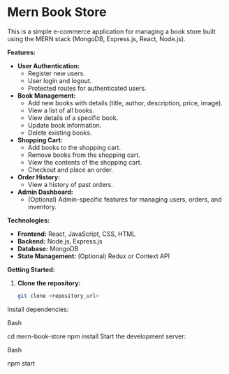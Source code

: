 # Mern Book Store

This is a simple e-commerce application for managing a book store built using the MERN stack (MongoDB, Express.js, React, Node.js).

**Features:**

* **User Authentication:** 
    * Register new users.
    * User login and logout.
    * Protected routes for authenticated users.
* **Book Management:**
    * Add new books with details (title, author, description, price, image).
    * View a list of all books.
    * View details of a specific book.
    * Update book information.
    * Delete existing books.
* **Shopping Cart:**
    * Add books to the shopping cart.
    * Remove books from the shopping cart.
    * View the contents of the shopping cart.
    * Checkout and place an order.
* **Order History:**
    * View a history of past orders.
* **Admin Dashboard:**
    * (Optional) Admin-specific features for managing users, orders, and inventory.

**Technologies:**

* **Frontend:** React, JavaScript, CSS, HTML
* **Backend:** Node.js, Express.js
* **Database:** MongoDB
* **State Management:** (Optional) Redux or Context API

**Getting Started:**

1. **Clone the repository:**
   ```bash
   git clone <repository_url>
Install dependencies:

Bash

cd mern-book-store
npm install
Start the development server:

Bash

npm start

